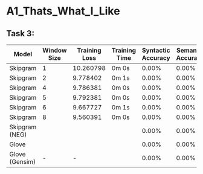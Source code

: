 # A1_Thats_What_I_Like
## Task 3:
| Model            | Window Size | Training Loss | Training Time | Syntactic Accuracy | Semantic Accuracy |
|------------------|-------------|---------------|---------------|---------------------|--------------------|
| Skipgram         |   1         | 10.260798     |  0m 0s        | 0.00%               | 0.00%              |
| Skipgram         |   2         | 9.778402      |  0m 1s        | 0.00%               | 0.00%              |
| Skipgram         |   4         | 9.786381      |  0m 0s        | 0.00%               | 0.00%              |
| Skipgram         |   5         | 9.792381      |  0m 0s        | 0.00%               | 0.00%              |
| Skipgram         |   6         | 9.667727      |  0m 1s        | 0.00%               | 0.00%              |
| Skipgram         |   8         | 9.560391      |  0m 0s        | 0.00%               | 0.00%              |
| Skipgram (NEG)   |             |               |               | 0.00%               | 0.00%              |
| Glove            |             |               |               | 0.00%               | 0.00%              |
| Glove (Gensim)   | -           | -             |               | 0.00%               | 0.00%              |




